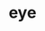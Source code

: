 ---
title: eye
release_version: v1.1
hra_release_version:
  - v1.1
  - v1.2
type: asct-b
description: '[Anatomical Structures, Cell Types, plus Biomarkers (ASCT+B) tables](https://hubmapconsortium.github.io/ccf/pages/ccf-anatomical-structures.html) aim to capture the nested *part_of* structure of anatomical human body parts, the typology of cells, and biomarkers used to characterize cell types. The tables are authored and reviewed by an international team of experts.'
creators:
  - 0000-0001-8776-2769
  - 0000-0001-9769-1538
  - 0000-0002-3959-1712
project_leads:
  - 0000-0002-3321-6137
reviewers:
  - 000-0001-9198-5498
  - 0000-0002-3866-0923
  - 0000-0001-7655-4833
creation_date: 2021-12-01T00:00:00
license: CC BY 4.0
publisher:  HuBMAP 
funder:  National Institutes of Health 
award_number:  OT2OD026671 
hubmap_id:  HBM369.RBVN.935 
datatable: ASCT-B_VH_Eye.csv
doi: https://doi.org/10.48539/HBM369.RBVN.935
---